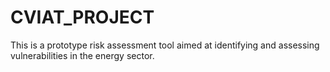 # CVIAT_PROJECT
This is a prototype risk assessment tool aimed at identifying and assessing vulnerabilities in the energy sector. 

